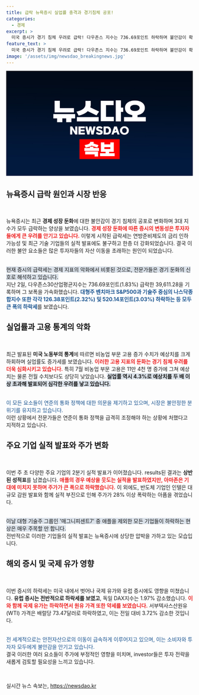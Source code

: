 ```yaml
---
title: 급락 뉴욕증시 실업률 충격과 경기침체 공포!
categories:
  - 경제
excerpt: >
  미국 증시가 경기 침체 우려로 급락! 다우존스 지수는 736.69포인트 하락하며 불안감이 확산되고 있습니다. 애플은 소폭 상승했지만 아마존 등 빅테크는 일제히 하락! 이번 주 변동성 큰 시장, 투자자들은 안전자산으로 몰리고 있습니다.
feature_text: >
  미국 증시가 경기 침체 우려로 급락! 다우존스 지수는 736.69포인트 하락하며 불안감이 확산되고 있습니다. 애플은 소폭 상승했지만 아마존 등 빅테크는 일제히 하락! 이번 주 변동성 큰 시장, 투자자들은 안전자산으로 몰리고 있습니다.
image: '/assets/img/newsdao_breakingnews.jpg'
---
```


<p><img src="/assets/img/newsdao_breakingnews.jpg" alt="ranknews 속보" /></p>

<h2 data-ke-size="size26">뉴욕증시 급락 원인과 시장 반응</h2>

<p data-ke-size="size16">&nbsp;</p>

<p>뉴욕증시는 최근 <b>경제 성장 둔화</b>에 대한 불안감이 경기 침체의 공포로 변화하며 3대 지수가 모두 급락하는 양상을 보였습니다. <b><span style="color: #ee2323;">경제 성장 둔화에 따른 증시의 변동성은 투자자들에게 큰 우려를 안기고 있습니다.</span></b> 이렇게 시작된 급락세는 연방준비제도의 금리 인하 가능성 및 최근 기술 기업들의 실적 발표에도 불구하고 한층 더 강화되었습니다. 결국 이러한 불안 요소들은 많은 투자자들의 자산 이동을 초래하는 원인이 되었습니다. </p>

<p><br><span style="background-color: #21538527;">현재 증시의 급락세는 경제 지표의 악화에서 비롯된 것으로, 전문가들은 경기 둔화의 신호로 해석하고 있습니다.</span><br>
지난 2일, 다우존스30산업평균지수는 736.69포인트(1.83%) 급락한 39,611.28을 기록하며 그 보폭을 가속화했습니다. <b><span style="color: #1a5490;">대형주 벤치마크 S&amp;P500과 기술주 중심의 나스닥종합지수 또한 각각 126.38포인트(2.32%) 및 520.14포인트(3.03%) 하락하는 등 모두 큰 폭의 하락세</span></b>를 보였습니다.</p>

<h2 data-ke-size="size26">실업률과 고용 통계의 악화</h2>

<p data-ke-size="size16">&nbsp;</p>

<p>최근 발표된 <b>미국 노동부의 통계</b>에 따르면 비농업 부문 고용 증가 수치가 예상치를 크게 하회하며 실업률도 증가세를 보였습니다. <b><span style="color: #ee2323;">이러한 고용 지표의 둔화는 경기 침체 우려를 더욱 심화시키고 있습니다.</span></b> 특히 7월 비농업 부문 고용은 11만 4천 명 증가에 그쳐 예상치는 물론 전월 수치보다도 상당히 낮았습니다. <b><span style="background-color: #21538527;">실업률 역시 4.3%로 예상치를 두 배 이상 초과해 발표되어 심각한 우려를 낳고 있습니다.</span></b></p>

<p><br><span style="color: #1a5490;">이 모든 요소들이 연준의 통화 정책에 대한 의문을 제기하고 있으며, 시장은 불안정한 분위기를 유지하고 있습니다.</span><br>
이런 상황에서 전문가들은 연준이 통화 정책을 급격히 조정해야 하는 상황에 처했다고 지적하고 있습니다. </p>

<h2 data-ke-size="size26">주요 기업 실적 발표와 주가 변화</h2>

<p data-ke-size="size16">&nbsp;</p>

<p>이번 주 초 다양한 주요 기업의 2분기 실적 발표가 이어졌습니다. results된 결과는 <b>상반된 성적표</b>를 남겼습니다. <b><span style="color: #ee2323;">애플의 경우 예상을 웃도는 실적을 발표하였지만, 아마존은 기대에 미치지 못하며 주가가 큰 폭으로 하락했습니다.</span></b> 이 외에도, 반도체 기업인 인텔은 대규모 감원 발표와 함께 실적 부진으로 인해 주가가 28% 이상 폭락하는 아픔을 겪었습니다. </p>

<p><br><span style="background-color: #21538527;">이날 대형 기술주 그룹인 '매그니피센트7' 중 애플을 제외한 모든 기업들이 하락하는 현상은 매우 주목할 만 합니다.</span><br>
전반적으로 이러한 기업들의 실적 발표는 뉴욕증시에 상당한 압박을 가하고 있는 모습입니다. </p>

<h2 data-ke-size="size26">해외 증시 및 국제 유가 영향</h2>

<p data-ke-size="size16">&nbsp;</p>

<p>이번 증시의 하락세는 미국 내에서 벗어나 국제 유가와 유럽 증시에도 영향을 미쳤습니다. <b>유럽 증시는 전반적으로 하락세를 보였고</b>, 독일 DAX지수는 1.97% 감소했습니다. <b><span style="color: #ee2323;">이와 함께 국제 유가는 하락하면서 원유 가격 또한 약세를 보였습니다.</span></b> 서부텍사스산원유(WTI) 가격은 배럴당 73.47달러로 하락하였고, 이는 전일 대비 3.72% 감소한 것입니다.</p>

<p><br><span style="color: #1a5490;">전 세계적으로는 안전자산으로의 이동이 급속하게 이루어지고 있으며, 이는 소비자와 투자자 모두에게 불안감을 안기고 있습니다.</span><br>
결국 이러한 여러 요소들이 주가에 부정적인 영향을 미치며, investor들은 투자 전략을 새롭게 검토할 필요성을 느끼고 있습니다.</p>

<p data-ke-size="size16">&nbsp;</p>
실시간 뉴스 속보는, <a href="https://newsdao.kr" rel="dofollow">https://newsdao.kr</a>


